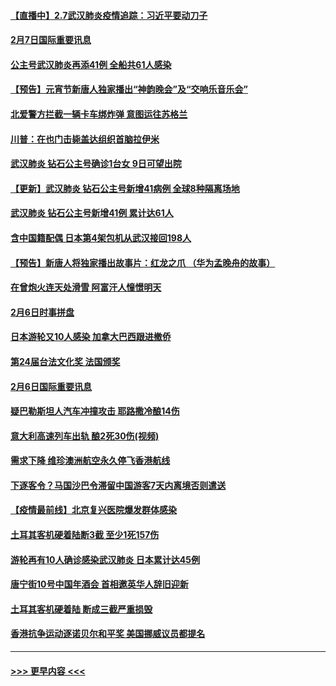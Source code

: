 #### [【直播中】2.7武汉肺炎疫情追踪：习近平要动刀子](../pages/prog202/a102771649.md?t=02072222) 
#### [2月7日国际重要讯息](../pages/prog202/a102771747.md?t=02072222) 
#### [公主号武汉肺炎再添41例 全船共61人感染](../pages/prog202/a102771703.md?t=02072222) 
#### [【预告】元宵节新唐人独家播出“神韵晚会”及“交响乐音乐会”](../pages/prog202/a102767674.md?t=02072222) 
#### [北爱警方拦截一辆卡车绑炸弹 意图运往苏格兰](../pages/prog202/a102771609.md?t=02072222) 
#### [川普：在也门击毙盖达组织首脑拉伊米](../pages/prog202/a102771528.md?t=02072222) 
#### [武汉肺炎 钻石公主号确诊1台女 9日可望出院](../pages/prog202/a102771518.md?t=02072222) 
#### [【更新】武汉肺炎 钻石公主号新增41病例 全球8种隔离场地](../pages/prog202/a102770740.md?t=02072222) 
#### [武汉肺炎 钻石公主号新增41例 累计达61人](../pages/prog202/a102771486.md?t=02072222) 
#### [含中国籍配偶 日本第4架包机从武汉接回198人](../pages/prog202/a102771472.md?t=02072222) 
#### [【预告】新唐人将独家播出故事片：红龙之爪 （华为孟晚舟的故事）](../pages/prog202/a102767728.md?t=02072222) 
#### [在曾炮火连天处滑雪 阿富汗人憧憬明天](../pages/prog202/a102771290.md?t=02072222) 
#### [2月6日时事拼盘](../pages/prog202/a102771225.md?t=02072222) 
#### [日本游轮又10人感染 加拿大巴西跟进撤侨](../pages/prog202/a102771084.md?t=02072222) 
#### [第24届台法文化奖 法国颁奖](../pages/prog202/a102771032.md?t=02072222) 
#### [2月6日国际重要讯息](../pages/prog202/a102770794.md?t=02072222) 
#### [疑巴勒斯坦人汽车冲撞攻击 耶路撒冷酿14伤](../pages/prog202/a102770586.md?t=02072222) 
#### [意大利高速列车出轨 酿2死30伤(视频)](../pages/prog202/a102770762.md?t=02072222) 
#### [需求下降 维珍澳洲航空永久停飞香港航线](../pages/prog202/a102770751.md?t=02072222) 
#### [下逐客令？马国沙巴令滞留中国游客7天内离境否则遣送](../pages/prog202/a102770640.md?t=02072222) 
#### [【疫情最前线】北京复兴医院爆发群体感染](../pages/prog202/a102770602.md?t=02072222) 
#### [土耳其客机硬着陆断3截 至少1死157伤](../pages/prog202/a102770508.md?t=02072222) 
#### [游轮再有10人确诊感染武汉肺炎 日本累计达45例](../pages/prog202/a102770476.md?t=02072222) 
#### [唐宁街10号中国年酒会 首相邀英华人辞旧迎新](../pages/prog202/a102770458.md?t=02072222) 
#### [土耳其客机硬着陆 断成三截严重损毁](../pages/prog202/a102770239.md?t=02072222) 
#### [香港抗争运动逐诺贝尔和平奖 美国挪威议员都提名](../pages/prog202/a102770390.md?t=02072222) 

----
#### [ >>> 更早内容 <<< ](../indexes/prog202-earlier.md)
